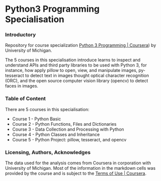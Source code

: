 # Python3 Programming Specialisation 

### Introductory 
Repository for course specialization [Python 3 Programming | Coursera](https://www.coursera.org/specializations/python-3-programming)) by University of Michigan. 

The 5 courses in this specialisation introduce learns to inspect and understand APIs and third party libraries to be used with Python 3, for instance, how apply pillow to open, view, and manipulate images, py-tesseract to detect text in images thought optical character recognition (ORC), and the open source computer vision library (opencv) to detect faces in images. 

### Table of Content 
There are 5 courses in this specialisation: 
- Course 1 - Python Basic 
- Course 2 - Python Functions, Files and Dictionaries 
- Course 3 - Data Collection and Processing with Python
- Course 4 - Python Classes and Inheritance
- Course 5 - Python Project: pillow, tesseract, and opencv


### Licensing, Authors, Acknowledges 
The data used for the analysis comes from Coursera in corporation with University of Michigan. Most of the information in the markdown cells was provided by the course and is subject to the [Terms of Use | Coursera](https://www.coursera.org/about/terms). 